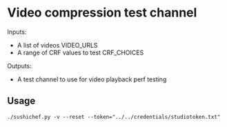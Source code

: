 Video compression test channel
==============================


Inputs:

  - A list of videos VIDEO_URLS
  - A range of CRF values to test CRF_CHOICES

Outputs:

  - A test channel to use for video playback perf testing


Usage
-----

    ./sushichef.py -v --reset --token="../../credentials/studiotoken.txt"

